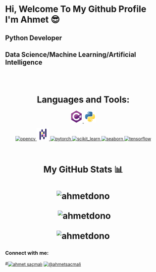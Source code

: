 # Hi, Welcome To My Github Profile I'm Ahmet  :sunglasses:

## Python Developer
## Data Science/Machine Learning/Artificial Intelligence


<br>
<br>
<h1 align="center">Languages and Tools:</h1>
<p align="center"> <a href="https://www.w3schools.com/cs/" target="_blank" rel="noreferrer">
<img src="https://raw.githubusercontent.com/devicons/devicon/master/icons/csharp/csharp-original.svg" alt="csharp" width="40" height="40"/> </a> <a href="https://opencv.org/" target="_blank" rel="noreferrer">
<img src="https://raw.githubusercontent.com/devicons/devicon/master/icons/python/python-original.svg" alt="python" width="40" height="40"/> </a> <a href="https://pytorch.org/" target="_blank" rel="noreferrer"></p>
<p align="center"> <a href="https://www.w3schools.com/cs/" target="_blank" rel="noreferrer">
<img src="https://www.vectorlogo.zone/logos/opencv/opencv-icon.svg" alt="opencv" width="40" height="40"/> </a> <a href="https://pandas.pydata.org/" target="_blank" rel="noreferrer">
<img src="https://raw.githubusercontent.com/devicons/devicon/2ae2a900d2f041da66e950e4d48052658d850630/icons/pandas/pandas-original.svg" alt="pandas" width="40" height="40"/> </a> <a href="https://www.python.org" target="_blank" rel="noreferrer"> 
<img src="https://www.vectorlogo.zone/logos/pytorch/pytorch-icon.svg" alt="pytorch" width="40" height="40"/> </a> <a href="https://scikit-learn.org/" target="_blank" rel="noreferrer"> 
<img src="https://upload.wikimedia.org/wikipedia/commons/0/05/Scikit_learn_logo_small.svg" alt="scikit_learn" width="40" height="40"/> </a>
<a href="https://seaborn.pydata.org/" target="_blank" rel="noreferrer"> 
<img src="https://seaborn.pydata.org/_images/logo-mark-lightbg.svg" alt="seaborn" width="40" height="40"/> </a> <a href="https://www.tensorflow.org" target="_blank" rel="noreferrer">
<img src="https://www.vectorlogo.zone/logos/tensorflow/tensorflow-icon.svg" alt="tensorflow" width="40" height="40"/> </a> </p>

<br>

<div align="center">
<h1>My GitHub Stats 📊<h1>
<p><img align="center" src="https://github-readme-stats.vercel.app/api/top-langs?username=ahmetdono&show_icons=true&locale=en&layout=compact" alt="ahmetdono" /></p>

<p>&nbsp;<img align="center" src="https://github-readme-stats.vercel.app/api?username=ahmetdono&show_icons=true&locale=en" alt="ahmetdono" /></p>

<p><img align="center" src="https://github-readme-streak-stats.herokuapp.com/?user=ahmetdono&" alt="ahmetdono" /></p>
</div>



<h3 align="left">Connect with me:</h3>
<p align="left">
#<a href="https://linkedin.com/in/ahmet saçmalı" target="blank"><img align="center" src="https://raw.githubusercontent.com/rahuldkjain/github-profile-readme-#generator/master/src/images/icons/Social/linked-in-alt.svg" alt="ahmet saçmalı" height="30" width="40" /></a>
<a href="https://medium.com/@ahmetsacmali" target="blank"><img align="center" src="https://raw.githubusercontent.com/rahuldkjain/github-profile-readme-generator/master/src/images/icons/Social/medium.svg" alt="@ahmetsacmali" height="30" width="40" /></a>
</p>

<!--
**AhmetDono/AhmetDono** is a ✨ _special_ ✨ repository because its `README.md` (this file) appears on your GitHub profile.

Here are some ideas to get you started:

- 🔭 I’m currently working on ...
- 🌱 I’m currently learning ...
- 👯 I’m looking to collaborate on ...
- 🤔 I’m looking for help with ...
- 💬 Ask me about ...
- 📫 How to reach me: ...
- 😄 Pronouns: ...
- ⚡ Fun fact: ...
-->
